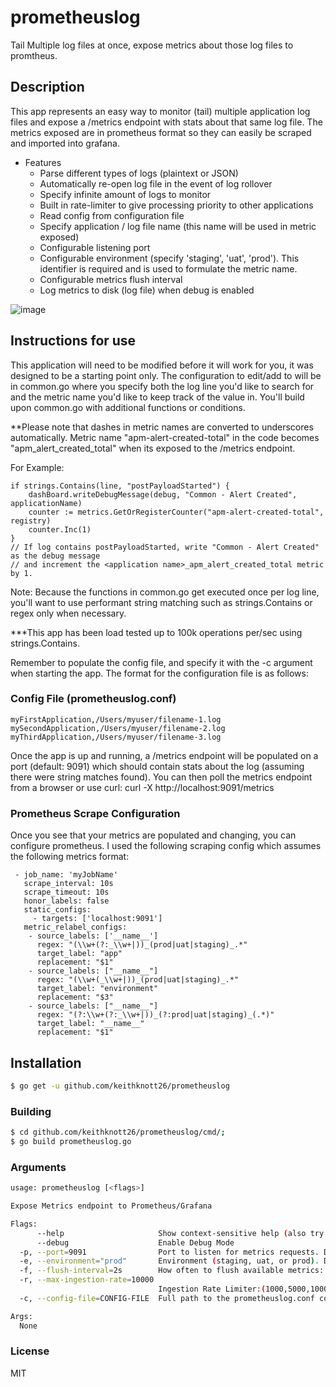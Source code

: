 # prometheuslog
Tail Multiple log files at once, expose metrics about those log files to promtheus.

## Description
This app represents an easy way to monitor (tail) multiple application log files and expose a /metrics endpoint with stats about that same log file. The metrics exposed are in prometheus format so they can easily be scraped and imported into grafana.

* Features
  * Parse different types of logs (plaintext or JSON)
  * Automatically re-open log file in the event of log rollover
  * Specify infinite amount of logs to monitor
  * Built in rate-limiter to give processing priority to other applications
  * Read config from configuration file
  * Specify application / log file name (this name will be used in metric exposed)
  * Configurable listening port
  * Configurable environment (specify 'staging', 'uat', 'prod'). This identifier is required and is used to formulate the metric name.
  * Configurable metrics flush interval
  * Log metrics to disk (log file) when debug is enabled

![image](https://user-images.githubusercontent.com/16966683/71568450-37480700-2a7c-11ea-9743-7ec521e194cb.png)

## Instructions for use
This application will need to be modified before it will work for you, it was designed to be a starting point only. The configuration to edit/add to will be in common.go where you specify both the log line you'd like to search for and the metric name you'd like to keep track of the value in. You'll build upon common.go with additional functions or conditions.

**Please note that dashes in metric names are converted to underscores automatically. Metric name "apm-alert-created-total" in the code becomes "apm_alert_created_total" when its exposed to the /metrics endpoint.

For Example:
```
if strings.Contains(line, "postPayloadStarted") {
    dashBoard.writeDebugMessage(debug, "Common - Alert Created", applicationName)
    counter := metrics.GetOrRegisterCounter("apm-alert-created-total", registry)
    counter.Inc(1)
}
// If log contains postPayloadStarted, write "Common - Alert Created" as the debug message
// and increment the <application name>_apm_alert_created_total metric by 1.
```

Note: Because the functions in common.go get executed once per log line, you'll want to use performant string matching such as strings.Contains or regex only when necessary.

***This app has been load tested up to 100k operations per/sec using strings.Contains.

Remember to populate the config file, and specify it with the -c argument when starting the app. The format for the configuration file is as follows:

### Config File (prometheuslog.conf)
```
myFirstApplication,/Users/myuser/filename-1.log
mySecondApplication,/Users/myuser/filename-2.log
myThirdApplication,/Users/myuser/filename-3.log
```

Once the app is up and running, a /metrics endpoint will be populated on a port (default: 9091) which should contain stats about the log (assuming there were string matches found). You can then poll the metrics endpoint from a browser or use curl: curl -X http://localhost:9091/metrics

### Prometheus Scrape Configuration
Once you see that your metrics are populated and changing, you can configure prometheus.  I used the following scraping config which assumes the following metrics format:   <applicationname>_<environment>_<metricname>

```
 - job_name: 'myJobName'
   scrape_interval: 10s
   scrape_timeout: 10s
   honor_labels: false
   static_configs:
     - targets: ['localhost:9091']
   metric_relabel_configs:
    - source_labels: ['__name__']
      regex: "(\\w+(?:_\\w+|))_(prod|uat|staging)_.*"
      target_label: "app"
      replacement: "$1"
    - source_labels: ["__name__"]
      regex: "(\\w+(_\\w+|))_(prod|uat|staging)_.*"
      target_label: "environment"
      replacement: "$3"
    - source_labels: ["__name__"]
      regex: "(?:\\w+(?:_\\w+|))_(?:prod|uat|staging)_(.*)"
      target_label: "__name__"
      replacement: "$1"
```

## Installation
```bash
$ go get -u github.com/keithknott26/prometheuslog
```
### Building
```bash
$ cd github.com/keithknott26/prometheuslog/cmd/;
$ go build prometheuslog.go
```
### Arguments
```bash
usage: prometheuslog [<flags>]

Expose Metrics endpoint to Prometheus/Grafana

Flags:
      --help                     Show context-sensitive help (also try --help-long and --help-man).
      --debug                    Enable Debug Mode
  -p, --port=9091                Port to listen for metrics requests. Default: 9091
  -e, --environment="prod"       Environment (staging, uat, or prod). Default: prod
  -f, --flush-interval=2s        How often to flush available metrics: (1s,5s,15s,1h,etc) (default: 2s) ...)
  -r, --max-ingestion-rate=10000  
                                 Ingestion Rate Limiter:(1000,5000,10000,etc) in operations per/sec (default: 10000) ...)
  -c, --config-file=CONFIG-FILE  Full path to the prometheuslog.conf config file.

Args:
  None
```

### License
MIT